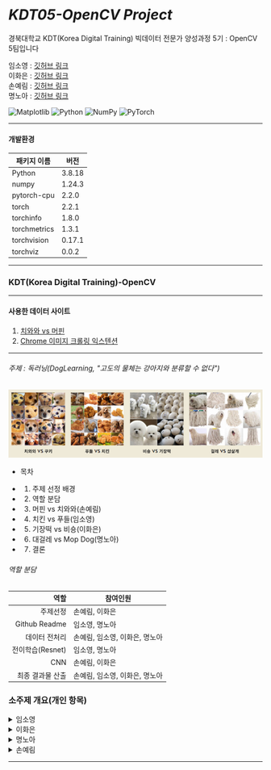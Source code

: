 # _KDT05-OpenCV Project_

경북대학교 KDT(Korea Digital Training) 빅데이터 전문가 양성과정 5기 : OpenCV 5팀입니다

임소영 : [깃허브 링크](https://github.com/YimSoYoung1001)  
이화은 : [깃허브 링크](https://github.com/Skylee0310)  
손예림 : [깃허브 링크](https://github.com/osllzd)  
명노아 : [깃허브 링크](https://github.com/noah2397)

![Matplotlib](https://img.shields.io/badge/Matplotlib-%23ffffff.svg?style=for-the-badge&logo=Matplotlib&logoColor=black)
![Python](https://img.shields.io/badge/python-3670A0?style=for-the-badge&logo=python&logoColor=ffdd54)
![NumPy](https://img.shields.io/badge/numpy-%23013243.svg?style=for-the-badge&logo=numpy&logoColor=white)
![PyTorch](https://img.shields.io/badge/PyTorch-%23EE4C2C.svg?style=for-the-badge&logo=PyTorch&logoColor=white)

<hr/>

#### 개발환경

| 패키지 이름  | 버전   |
| ------------ | ------ |
| Python       | 3.8.18 |
| numpy        | 1.24.3 |
| pytorch-cpu  | 2.2.0  |
| torch        | 2.2.1  |
| torchinfo    | 1.8.0  |
| torchmetrics | 1.3.1  |
| torchvision  | 0.17.1 |
| torchviz     | 0.0.2  |

<hr/>

### KDT(Korea Digital Training)-OpenCV

<hr/>

#### 사용한 데이터 사이트

1. [치와와 vs 머핀](https://www.kaggle.com/datasets/samuelcortinhas/muffin-vs-chihuahua-image-classification)
2. [Chrome 이미지 크롤링 익스텐션](https://chromewebstore.google.com/detail/fatkun-batch-download-ima/efcapamiilmdfbbilogcddbdckjhpajj)
<hr/>

###### 주제 : 독러닝(DogLearning, "고도의 물체는 강아지와 분류할 수 없다")

![alt text](명노아/readme_img/image.png)

- 목차

* 1. 주제 선정 배경
* 2. 역할 분담
* 3. 머핀 vs 치와와(손예림)
* 4. 치킨 vs 푸들(임소영)
* 5. 기장떡 vs 비숑(이화은)
* 6. 대걸레 vs Mop Dog(명노아)
* 7. 결론
  </hr>

###### 역할 분담

|             역할 | 참여인원                       |
| ---------------: | ------------------------------ |
|         주제선정 | 손예림, 이화은                 |
|    Github Readme | 임소영, 명노아                 |
|    데이터 전처리 | 손예림, 임소영, 이화은, 명노아 |
| 전이학습(Resnet) | 임소영, 명노아                 |
|              CNN | 손예림, 이화은                 |
| 최종 결과물 산출 | 손예림, 임소영, 이화은, 명노아 |

### 소주제 개요(개인 항목)

<details>
  <summary>
    임소영  
  </summary>
  
  **1. 데이터 준비**    

- 크롬에서 크롤링한 사진 자료와 캐글에서 음식 및 강아지 관련 데이터를 활용하였습니다.

**2. 데이터 전처리 및 DataSet 및 DataLoader 생성**
    
- 전처리 순서     
  - 사진 크기를 (150, 150)으로 조정
  - tensor로 변형
  - 정규화 실시 (mean = 0.5, std = 0.5 로 실시)     

- Dataset 분리 
  - 비율은 train : valid : test = 0.7 : 0.1 : 0.2로 설정했습니다.  

- DataLoader 생성
  - 배치 사이즈는 10으로 설정하여 생성하였습니다.

**3. 모델 생성**    

- 전이학습을 실시하였습니다.   
- 사전학습된 모델 : Resnet18

**4. train, valid, test 함수 정의**    

- optimizer은 Adam으로 설정하였습니다.
- 손실함수는 BCELoss로 설정하였습니다.

**5. 모델 클래스와 함수들을 활용하여 학습 및 검증 실시**    

- scheduler 적용 : MultiStepLR    

**6. 성능 평가**     

- Loss, Accuracy, Precision, Recall, F1_score 값을 통해 성능 평가를 실시했습니다.

**7. Resnet 종류별 성능 비교**

- resnet34, resnet50, resnet101, resnet152를 이용하여 학습 후 각 모델 별 성능을 비교했습니다.      

**8. 모델 시연**   

- 새로운 외부 데이터를 활용하여 생성된 모델을 시연하였습니다.
</details>




</hr>

<details>
  <summary>
    이화은 
  </summary>

</details>

</hr>

<details>
  <summary>
    명노아 
  </summary>

#### ✅PPT 부분 참고 바람

# 0. 대걸레와 대걸레와 흡사한 쉽독(Sheep Dog)을 분류하는 모델 생성

![alt text](명노아/readme_img/image-1.png)

## 1. 전처리

- Chrome 이미지 크롤링 익스텐션을 사용하여 각각 "mop", "mop dog" 이미지를 크롤링 받아옴
- 여러개의 검색 엔진(구글, Yahoo, 네이버, 다음)에서 중복되지 않는 선에서 데이터를 수집  
  ![alt text](명노아/readme_img/image-2.png)

- 마우스 콜백 함수를 사용하여, ROI만을 기존 경로에 저장하도록 수정
- ![alt text](명노아/readme_img/image-3.png)

## 2. 모델 생성

- CNN(Convolution Neural Network)  
  ![alt text](명노아/readme_img/image-4.png)
- Transfer learning(Resnet18) : 전이학습으로 import 해서 사용

## 3. 학습 진행

- 옵티마이저(Optimizer) : AdamW
- 손실함수(Loss function) : CrossEntropyLoss
- 배치사이즈(Batch size) : train(10), test(8)
- tqdm 패키지 사용 => progression bar 시각화 사용 📊  
  ![alt text](명노아/readme_img/image-5.png)

## 4. 학습 도중 분석 : 히스토그램

- Opencv의 cv2.calHist사용

  #### 흑백 히스토그램

  ![alt text](명노아/readme_img/image-6.png)
  => 강아지의 사진이 화소 분포 범위가 넓다

  #### 컬러 히스토그램

  ![alt text](명노아/readme_img/image-7.png)
  => 강아지의 사진이 RGB의 분포 차이가 크다

따라서, 색감의 차이가 두드러지도록 촉감을 표현하기 위해 Threshold 사용

#### OTSU 알고리즘

Threshold 사용 => 이미지 전처리 후 사용  
![alt text](명노아/readme_img/image-8.png)

하지만 단일 역치값을 사용하면 강아지의 사진 대부분이 검정으로 처리되어 사용 불가능  
=> Threshold보다 성능이 뛰어난 Adaptive Threshold로 처리  
![alt text](명노아/readme_img/image-9.png)

## 5. 결과 분석

1. 일반 CNN 모델 사용  
   ![alt text](명노아/readme_img/image-10.png)
2. 전이학습 : Resnet18 사용  
   ![alt text](명노아/readme_img/image-11.png)
3. Adaptive Threshold 적용  
   ![alt text](명노아/readme_img/image-12.png)
4. Adaptive Threshold 적용 + Dropout + BatchNormalization  
   ![alt text](명노아/readme_img/image-13.png)
   ![alt text](명노아/readme_img/image-14.png)

## 6. 결론

![alt text](명노아/readme_img/image-15.png)

  </details>

</hr>

<details>
  <summary>
    손예림 
  </summary>

</details>
<hr/>
